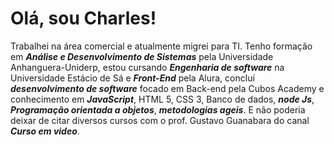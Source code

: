 # Olá, sou Charles!
Trabalhei na área comercial e atualmente migrei para TI. Tenho formação em ***Análise e Desenvolvimento de Sistemas*** pela Universidade Anhanguera-Uniderp, estou cursando ***Engenharia de software*** na Universidade Estácio de Sá e  ***Front-End*** pela Alura, concluí ***desenvolvimento de software*** focado em Back-end pela Cubos Academy e conhecimento em ***JavaScript***, HTML 5, CSS 3, Banco de dados, ***node Js***, ***Programação orientada a objetos***, ***metodologias ageis***. E não poderia deixar de citar diversos cursos com o prof. Gustavo Guanabara do canal ***Curso em video***.
